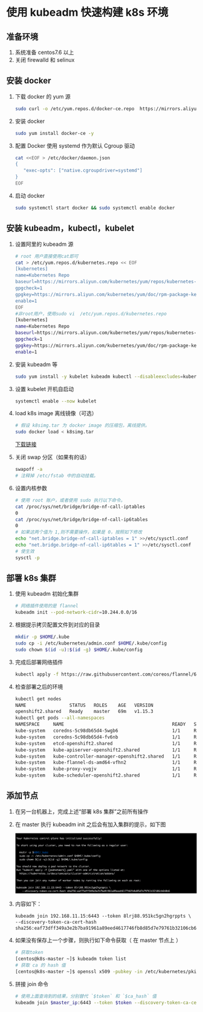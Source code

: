 # 使用 kubeadm 快速构建 k8s 环境

## 准备环境

1. 系统准备 centos7.6 以上
2. 关闭 firewalld 和 selinux

## 安装 docker

1. 下载 docker 的 yum 源

    ```bash
    sudo curl -o /etc/yum.repos.d/docker-ce.repo  https://mirrors.aliyun.com/docker-ce/linux/centos/docker-ce.repo
    ```

2. 安装 docker

    ```bash
    sudo yum install docker-ce -y
    ```

3. 配置 Docker 使用 systemd 作为默认 Cgroup 驱动

    ```bash
    cat <<EOF > /etc/docker/daemon.json
    {
       "exec-opts": ["native.cgroupdriver=systemd"]
    }
    EOF
    ```

4. 启动 docker

    ```bash
    sudo systemctl start docker && sudo systemctl enable docker
    ```

## 安装 kubeadm，kubectl，kubelet

1. 设置阿里的 kubeadm 源

    ```bash
    # root 用户直接使用cat即可
    cat > /etc/yum.repos.d/kubernetes.repo << EOF
    [kubernetes]
    name=Kubernetes Repo
    baseurl=https://mirrors.aliyun.com/kubernetes/yum/repos/kubernetes-el7-x86_64/
    gpgcheck=1
    gpgkey=https://mirrors.aliyun.com/kubernetes/yum/doc/rpm-package-key.gpg
    enable=1
    EOF
    #非root用户，使用sudo vi  /etc/yum.repos.d/kubernetes.repo
    [kubernetes]
    name=Kubernetes Repo
    baseurl=https://mirrors.aliyun.com/kubernetes/yum/repos/kubernetes-el7-x86_64/
    gpgcheck=1
    gpgkey=https://mirrors.aliyun.com/kubernetes/yum/doc/rpm-package-key.gpg
    enable=1
    ```

2. 安装 kubeadm 等

    ```bash
    sudo yum install -y kubelet kubeadm kubectl --disableexcludes=kubernetes
    ```

3. 设置 kubelet 开机自启动

    ```bash
    systemctl enable --now kubelet
    ```

4. load k8s image 离线镜像（可选）

    ```bash
    # 假设 k8simg.tar 为 docker image 的压缩包，离线提供。
    sudo docker load < k8simg.tar
    ```

   [下载链接](https://seafile.sh.99cloud.net/f/829d5212ca404db2a908/?dl=1)

5. 关闭 swap 分区（如果有的话）

    ```bash
    swapoff -a
    # 注释掉 /etc/fstab 中的自动挂载。
    ```

6. 设置内核参数

    ```bash
    # 使用 root 账户，或者使用 sudo 执行以下命令。
    cat /proc/sys/net/bridge/bridge-nf-call-iptables
    0
    cat /proc/sys/net/bridge/bridge-nf-call-ip6tables
    0
    # 如果这两个值为 1,则不需要操作，如果是 0，按照如下修改
    echo "net.bridge.bridge-nf-call-iptables = 1" >>/etc/sysctl.conf
    echo "net.bridge.bridge-nf-call-ip6tables = 1" >>/etc/sysctl.conf
    # 使生效
    sysctl -p
    ```

## 部署 k8s 集群

1. 使用 kubeadm 初始化集群

    ```bash
    # 网络插件使用的是 flannel
    kubeadm init --pod-network-cidr=10.244.0.0/16
    ```

2. 根据提示拷贝配置文件到对应的目录

    ```bash
    mkdir -p $HOME/.kube
    sudo cp -i /etc/kubernetes/admin.conf $HOME/.kube/config
    sudo chown $(id -u):$(id -g) $HOME/.kube/config
    ```

3. 完成后部署网络插件

    ```bash
    kubectl apply -f https://raw.githubusercontent.com/coreos/flannel/62e44c867a2846fefb68bd5f178daf4da3095ccb/Documentation/kube-flannel.yml
    ```

4. 检查部署之后的环境

    ```bash
    kubectl get nodes
    NAME                STATUS   ROLES    AGE   VERSION
    openshift2.shared   Ready    master   69m   v1.15.3
    kubectl get pods --all-namespaces
    NAMESPACE     NAME                                        READY   STATUS        RESTARTS   AGE
    kube-system   coredns-5c98db65d4-5wgb6                    1/1     Running       0          68m
    kube-system   coredns-5c98db65d4-fv6nb                    1/1     Running       0          68m
    kube-system   etcd-openshift2.shared                      1/1     Running       0          68m
    kube-system   kube-apiserver-openshift2.shared            1/1     Running       0          67m
    kube-system   kube-controller-manager-openshift2.shared   1/1     Running       0          68m
    kube-system   kube-flannel-ds-amd64-vfhn2                 1/1     Running       0          63m
    kube-system   kube-proxy-vvgjv                            1/1     Running       0          68m
    kube-system   kube-scheduler-openshift2.shared            1/1     Running       0          67m
    ```

## 添加节点

1. 在另一台机器上，完成上述“部署 k8s 集群”之前所有操作
2. 在 master 执行 kubeadm init 之后会有加入集群的提示，如下图

    ![join](../image/join.png)

3. 内容如下：

    ```
    kubeadm join 192.168.11.15:6443 --token 8lrj88.951kc5gn2hgrppts \
    --discovery-token-ca-cert-hash sha256:eaf73dff349a3e2b7ba91961a89eed4617746fb8d85d7e79761b32106cb640b6
    ```

4. 如果没有保存上一个步骤，则执行如下命令获取（ 在 master 节点上 ）

    ```bash
    # 获取token
    [centos@k8s-master ~]$ kubeadm token list
    # 获取 ca 的 hash 值
    [centos@k8s-master ~]$ openssl x509 -pubkey -in /etc/kubernetes/pki/ca.crt | openssl rsa -pubin -outform der 2>/dev/null | openssl dgst -sha256 -hex | sed 's/^.* //'
    ```

5. 拼接 join 命令

    ```bash
    # 使用上面查询到的结果，分别替代 `$token` 和 `$ca_hash` 值
    kubeadm join $master_ip:6443 --token $token --discovery-token-ca-cert-hash sha256:$ca_hash
    ```
